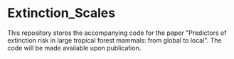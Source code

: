# Extinction_Scales
This repository stores the accompanying code for the paper "Predictors of extinction risk in large tropical forest mammals: from global to local". The code will be made available upon publication.
